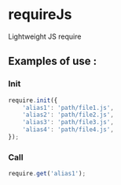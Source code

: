 # requireJs
Lightweight JS require

## Examples of use :
### Init

```js
require.init({
    'alias1': 'path/file1.js',
    'alias2': 'path/file2.js',
    'alias3': 'path/file3.js',
    'alias4': 'path/file4.js',
});
```

### Call
```js
require.get('alias1');
```
